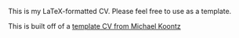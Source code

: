 This is my LaTeX-formatted CV. Please feel free to use as a template.

This is built off of a [template CV from Michael Koontz](https://github.com/mikoontz/cv)
